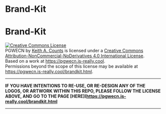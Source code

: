 # Brand-Kit
# Brand-Kit
<a rel="license" href="http://creativecommons.org/licenses/by-nc-nd/4.0/"><img alt="Creative Commons License" style="border-width:0" src="https://i.creativecommons.org/l/by-nc-nd/4.0/88x31.png" /></a><br /><span xmlns:dct="http://purl.org/dc/terms/" href="http://purl.org/dc/dcmitype/Dataset" property="dct:title" rel="dct:type">PGWECN</span> by <a xmlns:cc="http://creativecommons.org/ns#" href="https://keithkhaotic.is-a.dev/bio.html" property="cc:attributionName" rel="cc:attributionURL">Keith A. Counts</a> is licensed under a <a rel="license" href="http://creativecommons.org/licenses/by-nc-nd/4.0/">Creative Commons Attribution-NonCommercial-NoDerivatives 4.0 International License</a>.<br />Based on a work at <a xmlns:dct="http://purl.org/dc/terms/" href="https://pgwecn.is-really.cool" rel="dct:source">https://pgwecn.is-really.cool</a>.<br />Permissions beyond the scope of this license may be available at <a xmlns:cc="http://creativecommons.org/ns#" href="https://pgwecn.is-really.cool/brandkit.html" rel="cc:morePermissions">https://pgwecn.is-really.cool/brandkit.html</a>.
****


**IF YOU HAVE INTENTIONS TO RE-USE, OR RE-DESIGN ANY OF THE LOGOS, OR ARTWORK WITHIN THIS REPO, PLEASE FOLLOW THE LICENSE ABOVE, AND GO TO THE PAGE [HERE](https://pgwecn.is-really.cool/brandkit.html**
****
